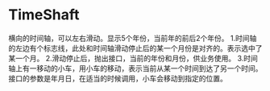 # TimeShaft
横向的时间轴，可以左右滑动。显示5个年份，当前年的前后2个年份。
1.时间轴的左边有个标志线，此处和时间轴滑动停止后的某一个月份是对齐的。表示选中了某一个月。
2.滑动停止后，抛出接口，当前的年份和月份，供业务使用。
3.时间轴上有一移动的小车，用小车的移动，表示当前从某一个时间到达了另一个时间。接口的参数是年月日，在适当的时候调用，小车会移动到指定的位置。
